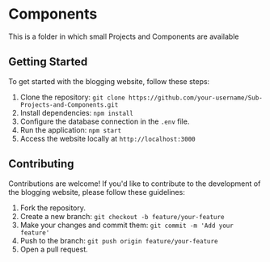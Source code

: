 # Components
This is a folder in which small Projects and Components are available

## Getting Started

To get started with the blogging website, follow these steps:

1. Clone the repository: `git clone https://github.com/your-username/Sub-Projects-and-Components.git`
2. Install dependencies: `npm install`
3. Configure the database connection in the `.env` file.
4. Run the application: `npm start`
5. Access the website locally at `http://localhost:3000`

## Contributing

Contributions are welcome! If you'd like to contribute to the development of the blogging website, please follow these guidelines:

1. Fork the repository.
2. Create a new branch: `git checkout -b feature/your-feature`
3. Make your changes and commit them: `git commit -m 'Add your feature'`
4. Push to the branch: `git push origin feature/your-feature`
5. Open a pull request.
